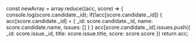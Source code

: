  const newArray = array.reduce((acc, score) => {
   console.log(score.candidate._id);
   if(!acc[score.candidate._id]) {
     acc[score.candidate._id] = {
       _id: score.candidate._id,
       name: score.candidate.name,
       issues: []
     }
     }
  acc[score.candidate._id].issues.push({
        _id: score.issue._id,
        title: score.issue.title,
        score: score.score
 })
 return acc;
